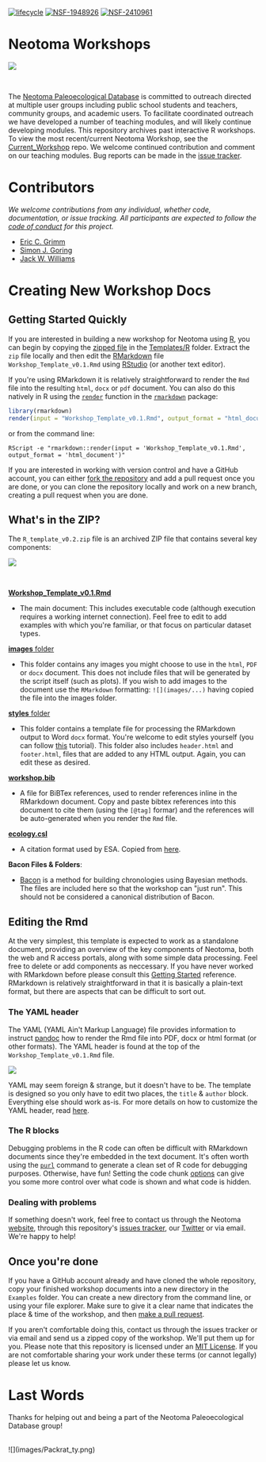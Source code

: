 <!-- badges: start -->
[![lifecycle](https://img.shields.io/badge/lifecycle-stable-green.svg)](https://lifecycle.r-lib.org/articles/stages.html#stable)
[![NSF-1948926](https://img.shields.io/badge/NSF-1948926-blue.svg)](https://www.nsf.gov/awardsearch/showAward?AWD_ID=1948926)
[![NSF-2410961](https://img.shields.io/badge/NSF-2410961-blue.svg)](https://www.nsf.gov/awardsearch/showAward?AWD_ID=2410961)

<!-- badges: end -->

# Neotoma Workshops

![](images/Packrat.png)

<br>

The [Neotoma Paleoecological Database](http://neotomadb.org) is committed to outreach directed at multiple user groups including public school students and teachers, community groups, and academic users.  To facilitate coordinated outreach we have developed a number of teaching modules, and will likely continue developing modules.  This repository archives past interactive R workshops. To view the most recent/current Neotoma Workshop, see the [Current_Workshop](https://github.com/NeotomaDB/Current_Workshop/) repo.   We welcome continued contribution and comment on our teaching modules.  Bug reports can be made in the [issue tracker](https://github.com/NeotomaDB/Workshops/issues).

# Contributors

*We welcome contributions from any individual, whether code, documentation, or issue tracking.  All participants are expected to follow the [code of conduct](https://github.com/EarthLifeConsortium/earthlife/blob/master/CONDUCT.md) for this project.*

* [Eric C. Grimm](http://)
* [Simon J. Goring](http://github.com/SimonGoring)
* [Jack W. Williams](http://github.com/IceAgeEcologist)

# Creating New Workshop Docs

## Getting Started Quickly

If you are interested in building a new workshop for Neotoma using [R](https://www.r-project.org/about.html), you can begin by copying the [zipped file](https://github.com/NeotomaDB/Workshops/raw/master/Templates/R/R_template_v0.1.zip) in the [Templates/R](https://github.com/NeotomaDB/Workshops/tree/master/Templates/R) folder.  Extract the `zip` file locally and then edit the [RMarkdown](http://rmarkdown.rstudio.com/) file `Workshop_Template_v0.1.Rmd`  using [RStudio](https://www.rstudio.com/) (or another text editor).

If you're using RMarkdown it is relatively straightforward to render the `Rmd` file into the resulting `html`, `docx` or `pdf` document.  You can also do this natively in R using the [`render`](http://www.inside-r.org/packages/cran/rmarkdown/docs/render) function in the [`rmarkdown`](https://cran.r-project.org/web/packages/rmarkdown/) package:

```r
library(rmarkdown)
render(input = "Workshop_Template_v0.1.Rmd", output_format = "html_document")
```

or from the command line:

```
RScript -e "rmarkdown::render(input = 'Workshop_Template_v0.1.Rmd', output_format = 'html_document')"
```

If you are interested in working with version control and have a GitHub account, you can either [fork the repository](https://help.github.com/articles/fork-a-repo/) and add a pull request once you are done, or you can clone the repository locally and work on a new branch, creating a pull request when you are done.

## What's in the ZIP?

The `R_template_v0.2.zip` file is an archived ZIP file that contains several key components:

![](images/zip_contents.png)

<br>

[**Workshop_Template_v0.1.Rmd**](https://github.com/NeotomaDB/Workshops/blob/master/Templates/R/Workshop_Template_v0.1.Rmd)

  * The main document:   This includes executable code (although execution requires a working internet connection).  Feel free to edit to add examples with which you're familiar, or that focus on particular dataset types.<br>

[**images** folder](https://github.com/NeotomaDB/Workshops/tree/master/Templates/R/images)

  * This folder contains any images you might choose to use in the `html`, `PDF` or `docx` document.  This does not include files that will be generated by the script itself (such as plots).  If you wish to add images to the document use the `RMarkdown` formatting: `![](images/...)` having copied the file into the images folder.<br>

[**styles** folder](https://github.com/NeotomaDB/Workshops/tree/master/Templates/R/styles)

  * This folder contains a template file for processing the RMarkdown output to Word `docx` format.  You're welcome to edit styles yourself (you can follow [this](http://rmarkdown.rstudio.com/articles_docx.html) tutorial).  This folder also includes `header.html` and `footer.html`, files that are added to any HTML output.  Again, you can edit these as desired.<br>

[**workshop.bib**](https://github.com/NeotomaDB/Workshops/blob/master/Templates/R/workshop.bib)

  * A file for BiBTex references, used to render references inline in the RMarkdown document.  Copy and paste bibtex references into this document to cite them (using the `[@tag]` formar) and the references will be auto-generated when you render the `Rmd` file.<br>

[**ecology.csl**](https://github.com/NeotomaDB/Workshops/blob/master/Templates/R/ecology.csl)

  * A citation format used by ESA.  Copied from [here](https://github.com/citation-style-language/styles/blob/master/ecology.csl).

**Bacon Files & Folders**:

  * [Bacon](http://chrono.qub.ac.uk/blaauw/bacon.html) is a method for building chronologies using Bayesian methods.  The files are included here so that the workshop can "just run".  This should not be considered a canonical distribution of Bacon.

## Editing the Rmd

At the very simplest, this template is expected to work as a standalone document, providing an overview of the key components of Neotoma, both the web and R access portals, along with some simple data processing.  Feel free to delete or add components as neccessary.  If you have never worked with RMarkdown before please consult this [Getting Started](http://rmarkdown.rstudio.com/?package=servr&version=0.4) reference.  RMarkdown is relatively straightforward in that it is basically a plain-text format, but there are aspects that can be difficult to sort out.

### The YAML header

The YAML (YAML Ain't Markup Language) file provides information to instruct [pandoc](http://pandoc.org/) how to render the Rmd file into PDF, docx or html format (or other formats).  The YAML header is found at the top of the `Workshop_Template_v0.1.Rmd` file.

![](images/yaml_image.png)

YAML may seem foreign & strange, but it doesn't have to be.  The template is designed so you only have to edit two places, the `title` & `author` block.  Everything else should work as-is.  For more details on how to customize the YAML header, read [here](http://webcache.googleusercontent.com/search?q=cache:fg2r7RePCJsJ:www.introductoryr.co.uk/Reproducibility/Chap_5_Global_options.html+&cd=1&hl=en&ct=clnk&gl=ca).

### The R blocks

Debugging problems in the R code can often be difficult with RMarkdown documents since they're embedded in the text document.  It's often worth using the [`purl`](https://rforge.net/doc/packages/knitr/knit.html) command to generate a clean set of R code for debugging purposes.  Otherwise, have fun!  Setting the code chunk [options](http://yihui.name/knitr/options/) can give you some more control over what code is shown and what code is hidden.

### Dealing with problems

If something doesn't work, feel free to contact us through the Neotoma [website](http://neotomadb.org), through this repository's [issues tracker](https://github.com/NeotomaDB/Workshops/issues), our [Twitter](http://twitter.com/neotomadb) or via email.  We're happy to help!

## Once you're done

If you have a GitHub account already and have cloned the whole repository, copy your finished workshop documents into a new directory in the `Examples` folder.  You can create a new directory from the command line, or using your file explorer. Make sure to give it a clear name that indicates the place & time of the workshop, and then [make a pull request](https://help.github.com/articles/creating-a-pull-request/).

If you aren't comfortable doing this, contact us through the issues tracker or via email and send us a zipped copy of the workshop.  We'll put them up for you.  Please note that this repository is licensed under an [MIT License](https://raw.githubusercontent.com/NeotomaDB/Workshops/master/LICENSE).  If you are not comfortable sharing your work under these terms (or cannot legally) please let us know.

# Last Words

Thanks for helping out and being a part of the Neotoma Paleoecological Database group!

<br>
![](images/Packrat_ty.png)